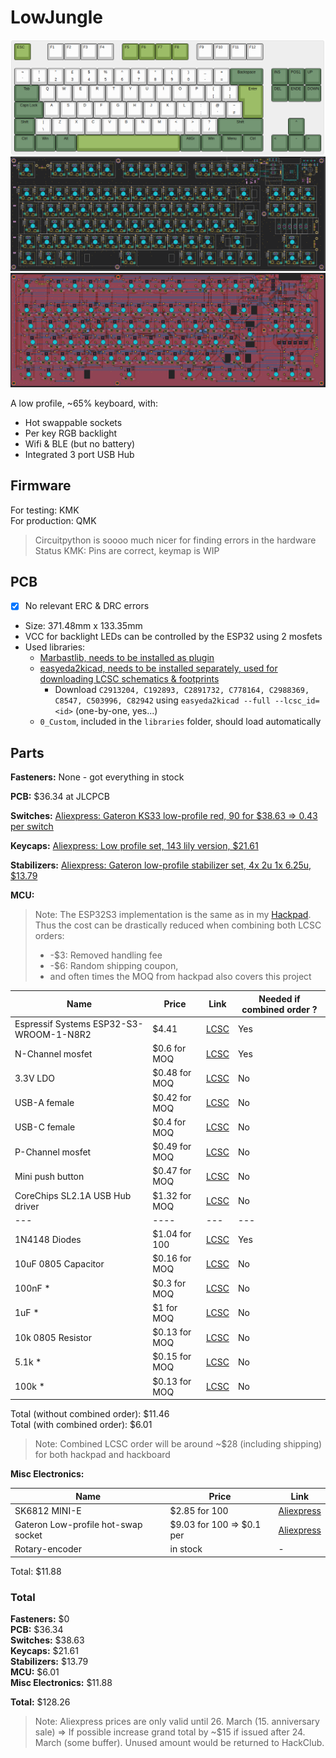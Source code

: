 # LowJungle

![Layout](assets/layout.png)
![PCB](assets/pcb_components.png)
![PCB](assets/pcb_routing.png)

A low profile, ~65% keyboard, with:

- Hot swappable sockets
- Per key RGB backlight
- Wifi & BLE (but no battery)
- Integrated 3 port USB Hub

## Firmware

For testing: KMK  
For production: QMK

> Circuitpython is soooo much nicer for finding errors in the hardware  
> Status KMK: Pins are correct, keymap is WIP

## PCB

- [x] No relevant ERC & DRC errors
- Size: 371.48mm x 133.35mm
- VCC for backlight LEDs can be controlled by the ESP32 using 2 mosfets
- Used libraries:
  - [Marbastlib, needs to be installed as plugin](https://github.com/ebastler/marbastlib/tree/main)
  - [easyeda2kicad, needs to be installed separately, used for downloading LCSC schematics & footprints](https://github.com/uPesy/easyeda2kicad.py)
    - Download `C2913204, C192893, C2891732, C778164, C2988369, C8547, C503996, C82942` using `easyeda2kicad --full --lcsc_id=<id>` (one-by-one, yes...)
  - `0_Custom`, included in the `libraries` folder, should load automatically

## Parts

**Fasteners:** None - got everything in stock

**PCB:** $36.34 at JLCPCB

**Switches:** [Aliexpress: Gateron KS33 low-profile red, 90 for $38.63 => 0.43 per switch](https://de.aliexpress.com/item/1005007794069535.html)

**Keycaps:** [Aliexpress: Low profile set, 143 lily version, $21.61](https://de.aliexpress.com/item/1005004882406296.html)

**Stabilizers:** [Aliexpress: Gateron low-profile stabilizer set, 4x 2u 1x 6.25u, $13.79](https://de.aliexpress.com/item/1005005296240590.html)

**MCU:**

> Note: The ESP32S3 implementation is the same as in my [Hackpad](https://github.com/hackclub/hackpad/pull/570). Thus the cost can be drastically reduced when combining both LCSC orders:
>
> - -$3: Removed handling fee
> - -$6: Random shipping coupon,
> - and often times the MOQ from hackpad also covers this project

|Name|Price|Link| Needed if combined order ? |
|----|-----|----|----------------------------|
|Espressif Systems ESP32-S3-WROOM-1-N8R2| $4.41| [LCSC](https://www.lcsc.com/product-detail/WiFi-Modules_Espressif-Systems-ESP32-S3-WROOM-1-N8R2_C2913204.html)| Yes|
| N-Channel mosfet | $0.6 for MOQ | [LCSC](https://www.lcsc.com/product-detail/MOSFETs_YONGYUTAI-SI2302_C2891732.html)| Yes |
|3.3V LDO | $0.48 for MOQ| [LCSC](https://www.lcsc.com/product-detail/Voltage-Regulators-Linear-Low-Drop-Out-LDO-Regulators_MICRONE-Nanjing-Micro-One-Elec-ME6211C33M5G-N_C82942.html?s_z=n_ME6211C33M5G-N)| No |
| USB-A female| $0.42 for MOQ | [LCSC](https://www.lcsc.com/product-detail/USB-Connectors_Shenzhen-Kinghelm-Elec-KH-AF90DIP-112_C503996.html?s_z=n_usb%20a)|No |
| USB-C female| $0.4 for MOQ | [LCSC](https://www.lcsc.com/product-detail/USB-Connectors_G-Switch-GT-USB-7010ASV_C2988369.html?s_z=n_G-Switch%20GT-USB-7010asv)|No |
| P-Channel mosfet | $0.49 for MOQ | [LCSC](https://www.lcsc.com/product-detail/MOSFETs_Jiangsu-Changjing-Electronics-Technology-Co-Ltd-CJ2301-S1_C8547.html)|No |
| Mini push button | $0.47 for MOQ | [LCSC](https://www.lcsc.com/product-detail/Tactile-Switches_G-Switch-GT-TC029A-H020-L1N_C778164.html?s_z=n_SKRKAEE020)|No |
| CoreChips SL2.1A USB Hub driver | $1.32 for MOQ | [LCSC](https://www.lcsc.com/product-detail/USB-HUB-Controllers_CoreChips-SL2-1A_C192893.html?s_z=n_C192893)|No |
|---|----|---|---|
| 1N4148 Diodes | $1.04 for 100 | [LCSC](https://www.lcsc.com/product-detail/Switching-Diodes_LangJie-1N4148_C18195411.html?s_z=n_1N4148%2520Diodes) | Yes |
|10uF 0805 Capacitor | $0.16 for MOQ| [LCSC](https://www.lcsc.com/product-detail/Multilayer-Ceramic-Capacitors-MLCC-SMD-SMT_Samsung-Electro-Mechanics-CL21A106KOQNNNE_C1713.html)| No|
| 100nF * | $0.3 for MOQ | [LCSC](https://www.lcsc.com/product-detail/Multilayer-Ceramic-Capacitors-MLCC-SMD-SMT_FH-Guangdong-Fenghua-Advanced-Tech-0805B104J500NT_C29926.html)|No|
| 1uF * | $1 for MOQ | [LCSC](https://www.lcsc.com/product-detail/Multilayer-Ceramic-Capacitors-MLCC-SMD-SMT_YAGEO-CC0805JKX7R9BB105_C541528.html) | No |
|10k 0805 Resistor | $0.13 for MOQ | [LCSC](https://www.lcsc.com/product-detail/Chip-Resistor-Surface-Mount_VO-SCR0805J10K_C5140188.html?s_z=n_resistor)| No|
| 5.1k * | $0.15 for MOQ | [LCSC](https://www.lcsc.com/product-detail/Chip-Resistor-Surface-Mount_UNI-ROYAL-Uniroyal-Elec-0805W8J0512T5E_C26023.html?s_z=n_resistor) | No |
| 100k * |  $0.13 for MOQ | [LCSC](https://www.lcsc.com/product-detail/Chip-Resistor-Surface-Mount_VO-SCR0805J100K_C3017875.html?s_z=n_resistor) | No |

Total (without combined order): $11.46  
Total (with combined order): $6.01

>Note: Combined LCSC order will be around ~$28 (including shipping) for both hackpad and hackboard

**Misc Electronics:**

|Name|Price|Link|
| ----- | ---- | ---- |
| SK6812 MINI-E | $2.85 for 100 | [Aliexpress](https://de.aliexpress.com/item/1005002782417198.html) |
| Gateron Low-profile hot-swap socket | $9.03 for 100 => $0.1 per | [Aliexpress](https://de.aliexpress.com/item/1005008078611488.html?spm=a2g0o.productlist.main.1.3d3470f0o9Li2s&algo_pvid=ef243bac-f923-4f5b-85e0-b6818cdc378c&pdp_ext_f=%7B%22order%22%3A%2223%22%2C%22eval%22%3A%221%22%7D&utparam-url=scene%3Asearch%7Cquery_from%3A) |
| Rotary-encoder | in stock | - |

Total: $11.88

### Total

**Fasteners:** $0  
**PCB:** $36.34  
**Switches:** $38.63  
**Keycaps:** $21.61  
**Stabilizers:** $13.79  
**MCU:** $6.01  
**Misc Electronics:** $11.88  

**Total:** $128.26

> Note: Aliexpress prices are only valid until 26. March (15. anniversary sale)
> => If possible increase grand total by ~$15 if issued after 24. March (some buffer). Unused amount would be returned to HackClub.
